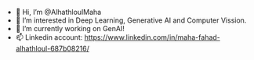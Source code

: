 - 👋 Hi, I’m @AlhathloulMaha
- 👀 I’m interested in Deep Learning, Generative AI and Computer Vission. 
- 🌱 I’m currently working on GenAI!
- 📫 Linkedin account: https://www.linkedin.com/in/maha-fahad-alhathloul-687b08216/

<!---
AlhathloulMaha/AlhathloulMaha is a ✨ special ✨ repository because its `README.md` (this file) appears on your GitHub profile.
You can click the Preview link to take a look at your changes.
--->
